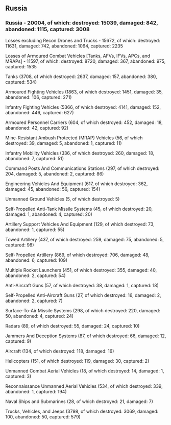 
 
 ## Russia
 
 ### Russia - 20004, of which: destroyed: 15039, damaged: 842, abandoned: 1115, captured: 3008

 Losses excluding Recon Drones and Trucks - 15672, of which: destroyed: 11631, damaged: 742, abandoned: 1064, captured: 2235

 Losses of Armoured Combat Vehicles [Tanks, AFVs, IFVs, APCs, and MRAPs] - 11597, of which: destroyed: 8720, damaged: 367, abandoned: 975, captured: 1535

 

 

 Tanks (3708, of which destroyed: 2637, damaged: 157, abandoned: 380, captured: 534)

 Armoured Fighting Vehicles (1863, of which destroyed: 1451, damaged: 35, abandoned: 106, captured: 271)

 Infantry Fighting Vehicles (5366, of which destroyed: 4141, damaged: 152, abandoned: 446, captured: 627)

 Armoured Personnel Carriers (604, of which destroyed: 452, damaged: 18, abandoned: 42, captured: 92)

 Mine-Resistant Ambush Protected (MRAP) Vehicles (56, of which destroyed: 39, damaged: 5, abandoned: 1, captured: 11)

 Infantry Mobility Vehicles (336, of which destroyed: 260, damaged: 18, abandoned: 7, captured: 51)

 Command Posts And Communications Stations (297, of which destroyed: 204, damaged: 5, abandoned: 2, captured: 86)

 Engineering Vehicles And Equipment (617, of which destroyed: 362, damaged: 45, abandoned: 56, captured: 154)

 Unmanned Ground Vehicles (5, of which destroyed: 5)

 Self-Propelled Anti-Tank Missile Systems (45, of which destroyed: 20, damaged: 1, abandoned: 4, captured: 20)

 Artillery Support Vehicles And Equipment (129, of which destroyed: 73, abandoned: 1, captured: 55)

 Towed Artillery (437, of which destroyed: 259, damaged: 75, abandoned: 5, captured: 98)

 Self-Propelled Artillery (869, of which destroyed: 706, damaged: 48, abandoned: 6, captured: 109)

 Multiple Rocket Launchers (451, of which destroyed: 355, damaged: 40, abandoned: 2, captured: 54)

 Anti-Aircraft Guns (57, of which destroyed: 38, damaged: 1, captured: 18)

 Self-Propelled Anti-Aircraft Guns (27, of which destroyed: 16, damaged: 2, abandoned: 2, captured: 7)

 Surface-To-Air Missile Systems (298, of which destroyed: 220, damaged: 50, abandoned: 4, captured: 24)

 Radars (89, of which destroyed: 55, damaged: 24, captured: 10)

 Jammers And Deception Systems (87, of which destroyed: 66, damaged: 12, captured: 9)

 Aircraft (134, of which destroyed: 118, damaged: 16)

 Helicopters (151, of which destroyed: 119, damaged: 30, captured: 2)

 Unmanned Combat Aerial Vehicles (18, of which destroyed: 14, damaged: 1, captured: 3)

 Reconnaissance Unmanned Aerial Vehicles (534, of which destroyed: 339, abandoned: 1, captured: 194)

 Naval Ships and Submarines (28, of which destroyed: 21, damaged: 7)

 Trucks, Vehicles, and Jeeps (3798, of which destroyed: 3069, damaged: 100, abandoned: 50, captured: 579)


